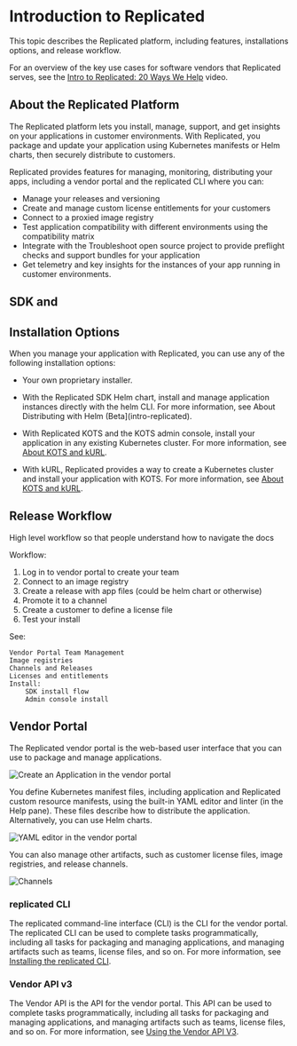 # Introduction to Replicated

This topic describes the Replicated platform, including features, installations options, and release workflow.

For an overview of the key use cases for software vendors that Replicated serves, see the [Intro to Replicated: 20 Ways We Help](https://www.youtube.com/watch?v=2eOh7CofY3Q) video.

## About the Replicated Platform

The Replicated platform lets you install, manage, support, and get insights on your applications in customer environments. With Replicated, you package and update your application using Kubernetes manifests or Helm charts, then securely distribute to customers.

Replicated provides features for managing, monitoring, distributing your apps, including a vendor portal and the replicated CLI where you can:

- Manage your releases and versioning
- Create and manage custom license entitlements for your customers
- Connect to a proxied image registry
- Test application compatibility with different environments using the compatibility matrix
- Integrate with the Troubleshoot open source project to provide preflight checks and support bundles for your application
- Get telemetry and key insights for the instances of your app running in customer environments.

## SDK and 

## Installation Options

When you manage your application with Replicated, you can use any of the following installation options:

- Your own proprietary installer.

- With the Replicated SDK Helm chart, install and manage application instances directly with the helm CLI. For more information, see About Distributing with Helm (Beta](intro-replicated).

- With Replicated KOTS and the KOTS admin console, install your application in any existing Kubernetes cluster. For more information, see [About KOTS and kURL](intro-replicated).

- With kURL, Replicated provides a way to create a Kubernetes cluster and install your application with KOTS. For more information, see [About KOTS and kURL](intro-replicated).

<!--Diagram

Create a diagram that shows the end-to-end workflow of importing your app into a release/channel, then pushing to a registry, then your customers pulling from the registry to install.

Should cover:

    Helm chart with the SDK
    Helm chart without the SDK (Native Helm)
    Standard manifest with KOTS
    Proxied registry
    Users installing with KOTS, Helm CLI, kURL
-->

## Release Workflow

High level workflow so that people understand how to navigate the docs

Workflow:

1. Log in to vendor portal to create your team
1. Connect to an image registry
1. Create a release with app files (could be helm chart or otherwise)
1. Promote it to a channel
1. Create a customer to define a license file
1. Test your install

See:

    Vendor Portal Team Management
    Image registries
    Channels and Releases
    Licenses and entitlements
    Install:
        SDK install flow
        Admin console install

## Vendor Portal

The Replicated vendor portal is the web-based user interface that you can use to package and manage applications.

![Create an Application in the vendor portal](/images/guides/kots/create-application.png)

You define Kubernetes manifest files, including application and Replicated custom resource manifests, using the built-in YAML editor and linter (in the Help pane). These files describe how to distribute the application. Alternatively, you can use Helm charts.

![YAML editor in the vendor portal](/images/yaml-editor.png)

You can also manage other artifacts, such as customer license files, image registries, and release channels.

![Channels](/images/channels.png)

### replicated CLI

The replicated command-line interface (CLI) is the CLI for the vendor portal. The replicated CLI can be used to complete tasks programmatically, including all tasks for packaging and managing applications, and managing artifacts such as teams, license files, and so on. For more information, see [Installing the replicated CLI](/reference/replicated-cli-installing).

### Vendor API v3

The Vendor API is the API for the vendor portal. This API can be used to complete tasks programmatically, including all tasks for packaging and managing applications, and managing artifacts such as teams, license files, and so on. For more information, see [Using the Vendor API V3](/reference/vendor-api-using).

